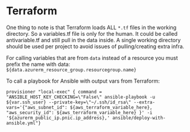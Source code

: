 # Terraform

One thing to note is that Terraform loads ALL `*.tf` files in the working directory. So a variables.tf file is only for the human. It could be called antivariable.tf and still pull in the data inside. A single working directory should be used per project to avoid issues of pulling/creating extra infra.

For calling variables that are from `data` instead of a resource you must prefix the name with data: `${data.azurerm_resource_group.resourcegroup.name}`

To call a playbook for Ansible with output vars from Terraform:

`provisioner "local-exec" { command = "ANSIBLE_HOST_KEY_CHECKING=\"False\" ansible-playbook -u ${var.ssh_user} --private-key=\"~/.ssh/id_rsa\" --extra-vars='{"aws_subnet_id": ${aws_terraform_variable_here}, "aws_security_id": ${aws_terraform_variable_here} }' -i '${azurerm_public_ip.pnic.ip_address},' ansible/deploy-with-ansible.yml"}`
